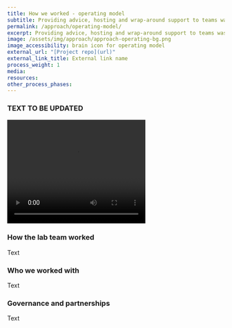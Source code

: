 ```yaml
---
title: How we worked - operating model
subtitle: Providing advice, hosting and wrap-around support to teams was a key feature of the lab’s operating model. It enabled the team to provide a flexible and tailored service.
permalink: /approach/operating-model/
excerpt: Providing advice, hosting and wrap-around support to teams was a key feature of the lab’s operating model. It enabled the team to provide a flexible and tailored service.
image: /assets/img/approach/approach-operating-bg.png
image_accessibility: brain icon for operating model
external_url: "[Project repo](url)"
external_link_title: External link name
process_weight: 1
media:
resources:
other_process_phases:
---
```


### TEXT TO BE UPDATED

<video width="320" height="240" controls>
  <source src="{{ site.baseurl }}/assets/vids/Tim K 1 - How We Worked Operating Model (Cross Agency Working).mp4" type="video/mp4">
</video>

### How the lab team worked

Text

### Who we worked with

Text

### Governance and partnerships

Text
